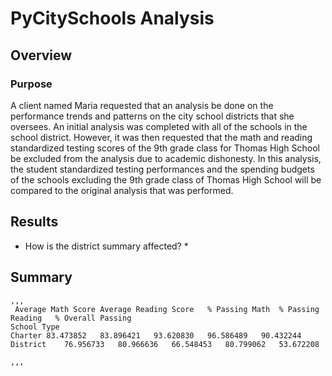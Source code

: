 # PyCitySchools Analysis
## Overview
### Purpose
A client named Maria requested that an analysis be done on the performance trends and patterns on the city school districts that she oversees. An initial analysis was completed with all of the schools in the school district. However, it was then requested that the math and reading standardized testing scores of the 9th grade class for Thomas High School be excluded from the analysis due to academic dishonesty. In this analysis, the student standardized testing performances and the spending budgets of the schools excluding the 9th grade class of Thomas High School will be compared to the original analysis that was performed. 
## Results
* How is the district summary affected? 
  * 
## Summary
    ,,,
  	 Average Math Score	Average Reading Score	% Passing Math	% Passing Reading	% Overall Passing
    School Type					
    Charter	83.473852	83.896421	93.620830	96.586489	90.432244
    District	76.956733	80.966636	66.548453	80.799062	53.672208
  
    ,,,
